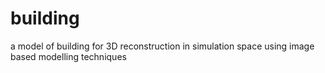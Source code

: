 # building
a model of building for 3D reconstruction in simulation space using image based modelling techniques
